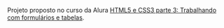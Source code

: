 Projeto proposto no curso da Alura [HTML5 e CSS3 parte 3: Trabalhando com formulários e tabelas](https://cursos.alura.com.br/course/html5-css3-formularios-tabelas).
